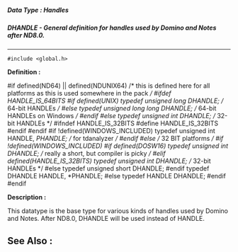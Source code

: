 ##### Data Type : Handles
##### DHANDLE - General definition for handles used by Domino and Notes after ND8.0.
---
```
#include <global.h>
```

**Definition :**

#if defined(ND64) || defined(NDUNIX64)
	/* this is defined here for all platforms as this is used somewhere in 
the pack */
	#ifdef HANDLE_IS_64BITS
	 #if defined(UNIX)
	  typedef unsigned long DHANDLE; /* 64-bit HANDLEs */
	 #else
	  typedef unsigned long long DHANDLE; /* 64-bit HANDLEs on Windows */
	 #endif
	#else
	 typedef unsigned int DHANDLE; /* 32-bit HANDLEs */
	 #ifndef HANDLE_IS_32BITS
	  #define HANDLE_IS_32BITS
	 #endif
	#endif
	#if !defined(WINDOWS_INCLUDED)
	 typedef unsigned int HANDLE, *PHANDLE;            /* for tdanalyzer */
	#endif
#else  /* 32 BIT platforms */
	#if !defined(WINDOWS_INCLUDED)
	 #if defined(DOSW16)
	  typedef unsigned int DHANDLE; /* really a short, but compiler is 
picky */
	 #elif defined(HANDLE_IS_32BITS)
	  typedef unsigned int DHANDLE; /* 32-bit HANDLEs */
	 #else
	  typedef unsigned short DHANDLE;
	 #endif
	 typedef DHANDLE HANDLE, *PHANDLE;
	#else
	 typedef HANDLE DHANDLE;
	#endif
#endif

**Description :**

This datatype is the base type for various kinds of handles used by Domino and Notes. After ND8.0, DHANDLE will be used instead of HANDLE.


**See Also :**
---
